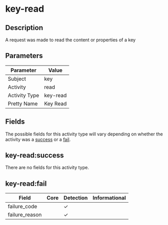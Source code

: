 key-read
========

Description
-----------
A request was made to read the content or properties of a key

Parameters
----------
| Parameter     | Value    |
| ------------- | -------- |
| Subject       | key      |
| Activity      | read     |
| Activity Type | key-read |
| Pretty Name   | Key Read |


Fields
------

The possible fields for this activity type will vary depending on whether the activity was a [success](#key-readsuccess) or a [fail](#key-readfail).


key-read:success
----------------

There are no fields for this activity type.


key-read:fail
-------------

| Field          | Core | Detection | Informational |
| -------------- | ---- | --------- | ------------- |
| failure_code   |      | &#10003;  |               |
| failure_reason |      | &#10003;  |               |